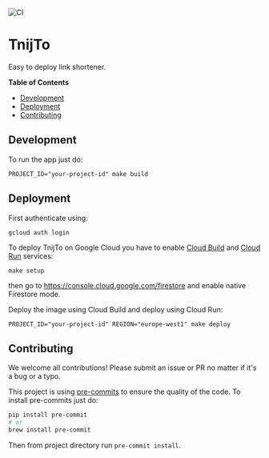 ![CI](https://github.com/turbaszek/tnijto/workflows/CI/badge.svg?branch=master)

# TnijTo

Easy to deploy link shortener.


<!-- START doctoc generated TOC please keep comment here to allow auto update -->
<!-- DON'T EDIT THIS SECTION, INSTEAD RE-RUN doctoc TO UPDATE -->
**Table of Contents**

- [Development](#development)
- [Deployment](#deployment)
- [Contributing](#contributing)

<!-- END doctoc generated TOC please keep comment here to allow auto update -->

## Development

To run the app just do:
```shell
PROJECT_ID="your-project-id" make build
```

## Deployment

First authenticate using:
```shell
gcloud auth login
```

To deploy TnijTo on Google Cloud you have to enable [Cloud Build](https://cloud.google.com/cloud-build)
and [Cloud Run](https://cloud.google.com/run) services:
```shell
make setup
```
then go to https://console.cloud.google.com/firestore and enable native Firestore mode.

Deploy the image using Cloud Build and deploy using Cloud Run:
```shell
PROJECT_ID="your-project-id" REGION="europe-west1" make deploy
```

<!--
If you wish to limit access to authenticated user run
```shell
gcloud run services add-iam-policy-binding $SERVICE \
  --member="allAuthenticatedUsers" \
  --role="roles/run.invoker" \
  --platform managed \
  --region $REGION
```

To limit access to people from single domain run
```shell
export DOMAIN="google.com"
gcloud run services add-iam-policy-binding $SERVICE \
  --member="domain:${DOMAIN} \
  --role="roles/run.invoker" \
  --platform managed \
  --region $REGION
```
-->

## Contributing

We welcome all contributions! Please submit an issue or PR no matter if it's a bug or a typo.

This project is using [pre-commits](https://pre-commit.com) to ensure the
quality of the code. To install pre-commits just do:
```bash
pip install pre-commit
# or
brew install pre-commit
```
Then from project directory run `pre-commit install`.

